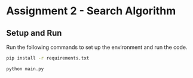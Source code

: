 # Assignment 2 - Search Algorithm

## Setup and Run
Run the following commands to set up the environment and run the code.

```bash
pip install -r requirements.txt

python main.py
```